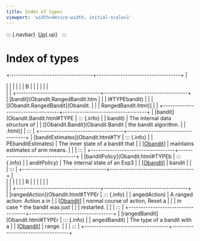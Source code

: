 ```yaml
---
title: Index of types
viewport: 'width=device-width, initial-scale=1'
---
```


::: {.navbar}
 [Up](index.html "Index"){.up}  
:::

Index of types
==============

+:----------------------------------+-----------------------------------+
| <div>                             |                                   |
|                                   |                                   |
| B                                 |                                   |
|                                   |                                   |
| </div>                            |                                   |
+-----------------------------------+-----------------------------------+
| [bandit](Obandit.RangedBandit.htm |                                   |
| l#TYPEbandit)                     |                                   |
| \[[Obandit.RangedBandit](Obandit. |                                   |
| RangedBandit.html)\]              |                                   |
+-----------------------------------+-----------------------------------+
| [bandit](Obandit.Bandit.html#TYPE | ::: {.info}                       |
| bandit)                           | The internal data structure of    |
| \[[Obandit.Bandit](Obandit.Bandit | the bandit algorithm.             |
| .html)\]                          | :::                               |
+-----------------------------------+-----------------------------------+
| [banditEstimates](Obandit.html#TY | ::: {.info}                       |
| PEbanditEstimates)                | The inner state of a bandit that  |
| \[[Obandit](Obandit.html)\]       | maintains estimates of arm means. |
|                                   | :::                               |
+-----------------------------------+-----------------------------------+
| [banditPolicy](Obandit.html#TYPEb | ::: {.info}                       |
| anditPolicy)                      | The internal state of an Exp3     |
| \[[Obandit](Obandit.html)\]       | bandit                            |
|                                   | :::                               |
+-----------------------------------+-----------------------------------+
| <div>                             |                                   |
|                                   |                                   |
| R                                 |                                   |
|                                   |                                   |
| </div>                            |                                   |
+-----------------------------------+-----------------------------------+
| [rangedAction](Obandit.html#TYPEr | ::: {.info}                       |
| angedAction)                      | A ranged action: Action a in      |
| \[[Obandit](Obandit.html)\]       | normal course of action, Reset a  |
|                                   | in case \* the bandit was just    |
|                                   | restarted.                        |
|                                   | :::                               |
+-----------------------------------+-----------------------------------+
| [rangedBandit](Obandit.html#TYPEr | ::: {.info}                       |
| angedBandit)                      | The type of a bandit with a       |
| \[[Obandit](Obandit.html)\]       | range.                            |
|                                   | :::                               |
+-----------------------------------+-----------------------------------+
